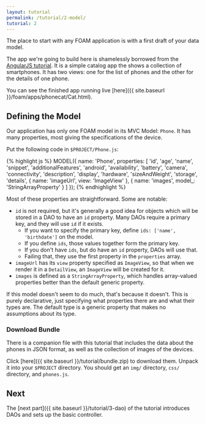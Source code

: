 ```yaml
---
layout: tutorial
permalink: /tutorial/2-model/
tutorial: 2
---
```


The place to start with any FOAM application is with a first draft of your data model.

The app we're going to build here is shamelessly borrowed from the [AngularJS tutorial](https://docs.angularjs.org/tutorial). It is a simple catalog app the shows a collection of smartphones. It has two views: one for the list of phones and the other for the details of one phone.

You can see the finished app running live [here]({{ site.baseurl }}/foam/apps/phonecat/Cat.html).

## Defining the Model

Our application has only one FOAM model in its MVC Model: `Phone`. It has many properties, most giving the specifications of the device.

Put the following code in `$PROJECT/Phone.js`:

{% highlight js %}
MODEL({
  name: 'Phone',
  properties: [
    'id', 'age', 'name', 'snippet', 'additionalFeatures', 'android',
    'availability', 'battery', 'camera', 'connectivity', 'description',
    'display', 'hardware', 'sizeAndWeight', 'storage', 'details',
    { name: 'imageUrl', view: 'ImageView' },
    { name: 'images', model_: 'StringArrayProperty' }
  ]
});
{% endhighlight %}

Most of these properties are straightforward. Some are notable:

- `id` is not required, but it's generally a good idea for objects which will be stored in a DAO to have an `id` property. Many DAOs require a primary key, and they will use `id` if it exists.
    - If you want to specify the primary key, define `ids: ['name', 'birthdate']` on the model.
    - If you define `ids`, those values together form the primary key.
    - If you don't have `ids`, but do have an `id` property, DAOs will use that.
    - Failing that, they use the first property in the `properties` array.
- `imageUrl` has its `view` property specified as `ImageView`, so that when we render it in a `DetailView`, an `ImageView` will be created for it.
- `images` is defined as a `StringArrayProperty`, which handles array-valued properties better than the default generic property.

If this model doesn't seem to do much, that's because it doesn't. This is purely declarative, just specifying what properties there are and what their types are. The default type is a generic property that makes no assumptions about its type.

### Download Bundle

There is a companion file with this tutorial that includes the data about the phones in JSON format, as well as the collection of images of the devices.

Click [here]({{ site.baseurl }}/tutorial/bundle.zip) to download them. Unpack it into your `$PROJECT` directory. You should get an `img/` directory, `css/` directory, and `phones.js`.

## Next

The [next part]({{ site.baseurl }}/tutorial/3-dao) of the tutorial introduces DAOs and sets up the basic controller.


